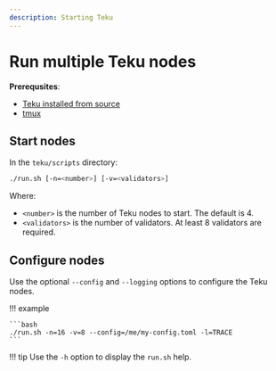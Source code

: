 ```yaml
---
description: Starting Teku
---
```


# Run multiple Teku nodes

**Prerequsites**:

* [Teku installed from source](Build-From-Source.md)
* [tmux](https://github.com/tmux/tmux/wiki)

## Start nodes

In the `teku/scripts` directory:

```bash
./run.sh [-n=<number>] [-v=<validators>]
```

Where:

* `<number>` is the number of Teku nodes to start. The default is 4.
* `<validators>` is the number of validators. At least 8 validators are required.

## Configure nodes

Use the optional `--config` and `--logging` options to configure the Teku nodes.

!!! example

    ```bash
    ./run.sh -n=16 -v=8 --config=/me/my-config.toml -l=TRACE
    ```

!!! tip
    Use the `-h` option to display the `run.sh` help.
